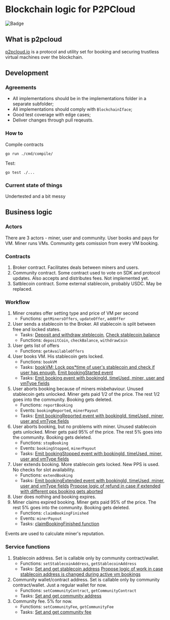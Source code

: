 # Blockchain logic for P2PCloud

![Badge](https://github.com/p2pcloud/protocol/actions/workflows/go.yml/badge.svg)


## What is p2pcloud
[p2pcloud.io](https://p2pcloud.io) is a protocol and utility set for booking and securing trustless virtual machines over the blockchain.

## Development 
### Agreements
- All implementations should be in the implementations folder in a separate subfolder;
- All implementations should comply with `BlockchainIface`;
- Good test coverage with edge cases;
- Deliver changes through pull reqeusts.

### How to 
Compile contracts
```
go run ./cmd/compile/
```
Test:
```
go test ./...
```
### Current state of things
Undertested and a bit messy

## Business logic

### Actors
There are 3 actors - miner, user and community. User books and pays for VM. Miner runs VMs. Community gets comission from every VM booking. 

### Contracts
1. Broker contract. Facilitates deals between miners and users.
2. Community contract. Some contract used to vote on SDK and protocol updates. Also accepts and distributes fees. Not implemented yet.
3. Satblecoin contract. Some external stablecoin, probably USDC. May be replaced.

### Workflow
1. Miner creates offer setting type and price of VM per second
    - Functions: `getMinersOffers`, `updateOffer`, `addOffer`
1. User sends a stablecoin to the Broker. All stablecoin is split between free and locked states.
    - Tasks: [Deposit and withdraw steblecoin](https://github.com/P2PCloud/protocol/issues/1), [Check stablecoin balance](https://github.com/P2PCloud/protocol/issues/2)
    - Functions: `depositCoin`, `checkBalance`, `withdrawCoin`
1. User gets list of offers
    - Functions: `getAvailableOffers`
1. User books VM. His stablecoin gets locked. 
    - Functions: `bookVM`
    - Tasks: [bookVM: Lock pps*time of user's stablecoin and check if user has enough](https://github.com/P2PCloud/protocol/issues/3), [Emit bookingStarted event](https://github.com/P2PCloud/protocol/issues/4)
    - Tasks: [Emit booking event with bookingId, timeUsed, miner, user and vmType fields](https://github.com/P2PCloud/protocol/issues/5)
1. User aborts booking because of miners misbehaviour. Unused stablecoin gets unlocked. Miner gets paid 1/2 of the price. The rest 1/2 goes into the community. Booking gets deleted.
    - Functions: `reportBooking` 
    - Events: `bookingReported`, `minerPayout`
    - Tasks: [Emit bookingReported event with bookingId, timeUsed, miner, user and vmType fields](https://github.com/P2PCloud/protocol/issues/6)
1. User aborts booking, but no problems with miner. Unused stablecoin gets unlocked. Miner gets paid 95% of the price. The rest 5% goes into the community. Booking gets deleted.
    - Functions: `stopBooking`
    - Events: `bookingStopped`, `minerPayout`
    - Tasks: [Emit bookingStopped event with bookingId, timeUsed, miner, user and vmType fields](https://github.com/P2PCloud/protocol/issues/7)
1. User extends booking. More stablecoin gets locked. New PPS is used. No checks for slot availability.
    - Functions: `extendBooking`
    - Tasks: [Emit bookingExtended event with bookingId, timeUsed, miner, user and vmType fields](https://github.com/P2PCloud/protocol/issues/8) [Propose logic of refund in case if extended with different pps booking gets aborted](https://github.com/P2PCloud/protocol/issues/9)
1. User does nothing and booking expires.
1. Miner claims expired booking. Miner gets paid 95% of the price. The rest 5% goes into the community. Booking gets deleted.
    - Functions: `claimBookingFinished`
    - Events: `minerPayout`
    - Tasks: [claimBookingFinished function](https://github.com/P2PCloud/protocol/issues/10)

Events are used to calculate miner's reputation.

### Service functions
1. Stablecoin address. Set is callable only by community contract/wallet.
    - Functions: `setStablecoinAddress`, `getStablecoinAddress`
    - Tasks: [Set and get stablecoin address](https://github.com/P2PCloud/protocol/issues/11) [Propose logic of work in case stablecoin address is changed during active vm bookings](https://github.com/P2PCloud/protocol/issues/12)
1. Community wallet/contract address. Set is callable only by community contract/wallet. Just a regular wallet for now.
    - Functions: `setCommunityContract`, `getCommunityContract`
    - Tasks: [Set and get community address](https://github.com/P2PCloud/protocol/issues/13) 
1. Community fee. 5% for now.
    - Functions: `setCommunityFee`, `getCommunityFee`
    - Tasks: [Set and get community fee](https://github.com/P2PCloud/protocol/issues/14) 
